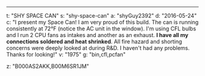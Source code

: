 ---
t: "SHY SPACE CAN"
s: "shy-space-can"
a: "shyGuy2392"
d: "2016-05-24"
c: "I present my Space Can! I am very proud of this build. The can is running consistently at 72°F (notice the AC unit in the window). I'm using CFL bulbs and I run 2 CPU fans as intakes and another as an exhaust. <strong>I have all my connections soldered and heat shrinked</strong>. All fire hazard and shorting concerns were deeply looked at during R&D. I haven't had any problems. Thanks for looking!"
v: "1975"
g: "bin,cfl,pcfan"

z: "B000AS2AKK,B00M6SR1JM"
